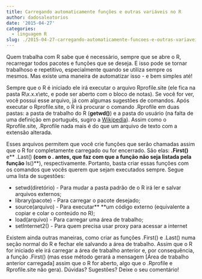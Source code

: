 ```yaml
---
title: Carregando automaticamente funções e outras variáveis no R
author: dadosaleatorios
date: '2015-04-27'
categories:
  - linguagem R
slug: ./2015-04-27-carregando-automaticamente-funcoes-e-outras-variaveis-no-r
---
```


Quem trabalha com R sabe que é necessário, sempre que se abre o R, recarregar todos pacotes e funções que se deseja. E isso pode se tornar trabalhoso e repetitivo, especialmente quando se utiliza sempre os mesmos. Mas existe uma maneira de automatizar isso - e bem simples até!

Sempre que o R é iniciado ele irá executar o arquivo Rprofile.site (ele fica na pasta R\x.x.x\etc, e pode ser aberto com o bloco de notas). Se você for ver, você possui esse arquivo, já com algumas sugestões de comandos. Após executar o Rprofile.site, o R irá procurar o comando .Rprofile em duas pastas: a pasta de trabalho do R (**getwd()**) e a pasta do usuário (na falta de uma definição em português, sugiro a [Wikipedia](http://en.wikipedia.org/wiki/Home_directory)). Assim como o Rprofile.site, .Rprofile nada mais é do que um arquivo de texto com a extensão alterada.

Esses arquivos permitem que você crie funções que serão chamadas assim que o R for completamente carregado ou for encerrado. São elas: **.First()** e** .Last() **(com o . antes, que faz com que a função não seja listada pela função** ls()**), respectivamente. Portanto, basta criar essas funções com os comandos que vocês querem que sejam executados sempre. Segue uma lista de sugestões:

  * setwd(diretório) - Para mudar a pasta padrão de o R irá ler e salvar arquivos externos;
  * library(pacote) - Para carregar o pacote desejado;
  * source(arquivo) - Para executar** **um código externo (equivalente a copiar e colar o conteúdo no R);
  * load(arquivo) - Para carregar uma área de trabalho;
  * setInternet2() - Para quem precisa usar proxy para acessar a internet

Existem ainda outras maneiras, como criar as funções .First() e .Last() numa seção normal do R e fechar ele salvando a área de trabalho. Assim que o R for iniciado ele irá carregar a área de trabalho anterior e, por consequência, a função .First() (mas esse método gerará a mensagem [Área de trabalho anterior carregada] assim que o R for aberto, algo que o .Rprofile e Rprofile.site não gera). Dúvidas? Sugestões? Deixe o seu comentário!
